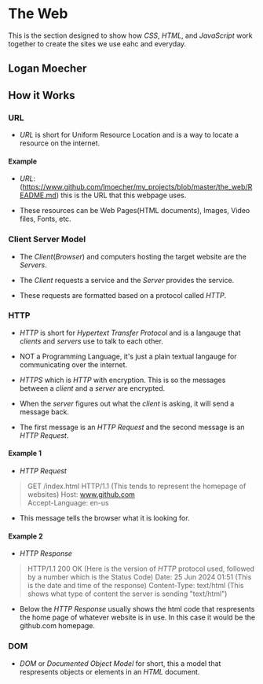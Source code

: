 # The Web
This is the section designed to show how *CSS*, *HTML*, and *JavaScript* work together to create the sites we use eahc and everyday.

## Logan Moecher

## How it Works


### URL

* *URL* is short for Uniform Resource Location and is a way to locate a resource on the internet.

#### Example

* *URL*: (https://www.github.com/lmoecher/my_projects/blob/master/the_web/README.md) this is the URL that this  webpage uses. 

* These resources can be Web Pages(HTML documents), Images, Video files, Fonts, etc.


### Client Server Model

* The *Client*(*Browser*) and computers hosting the target website are the *Servers*.

* The *Client* requests a service and the *Server* provides the service. 

* These requests are formatted based on a protocol called *HTTP*.


### HTTP 

* *HTTP* is short for *Hypertext Transfer Protocol* and is a langauge that *clients* and *servers* use to talk to each other.

* NOT a Programming Language, it's just a plain textual langauge for communicating over the internet.

* *HTTPS* which is *HTTP* with encryption. This is so the messages between a *client* and a *server* are encrypted.

* When the *server* figures out what the *client* is asking, it will send a message back.

* The first message is an *HTTP Request* and the second message is an *HTTP Request*.

#### Example 1

* *HTTP Request* 

> GET /index.html HTTP/1.1  (This tends to represent the homepage of websites)
> Host: www.github.com  
> Accept-Language: en-us

* This message tells the browser what it is looking for.

#### Example 2 

* *HTTP Response*

> HTTP/1.1 200 OK   (Here is the version of *HTTP* protocol used, followed by a number which is the Status Code)
> Date: 25 Jun 2024 01:51   (This is the date and time of the response)
> Content-Type: text/html   (This shows what type of content the server is sending "text/html")

* Below the *HTTP Response* usually shows the html code that respresents the home page of whatever website is in use. In this case it would be the github.com homepage.

### DOM

* *DOM* or *Documented Object Model* for short, this a model that respresents objects or elements in an *HTML* document.

